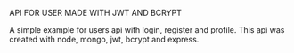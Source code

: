 API FOR USER MADE WITH JWT AND BCRYPT


A simple example for users api with login, register and profile. This api was created with node, mongo, jwt, bcrypt and express.